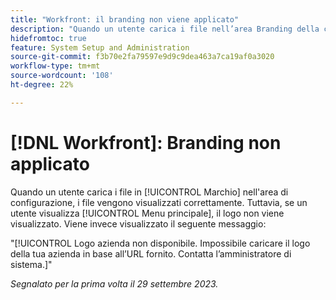 ```yaml
---
title: "Workfront: il branding non viene applicato"
description: "Quando un utente carica i file nell’area Branding della configurazione, questi vengono caricati correttamente. Tuttavia, se un utente visualizza il menu principale, non vede il logo. Invece, viene visualizzato un messaggio di errore."
hidefromtoc: true
feature: System Setup and Administration
source-git-commit: f3b70e2fa79597e9d9c9dea463a7ca19af0a3020
workflow-type: tm+mt
source-wordcount: '108'
ht-degree: 22%

---
```



# [!DNL Workfront]: Branding non applicato

Quando un utente carica i file in [!UICONTROL Marchio] nell&#39;area di configurazione, i file vengono visualizzati correttamente. Tuttavia, se un utente visualizza [!UICONTROL Menu principale], il logo non viene visualizzato. Viene invece visualizzato il seguente messaggio:

&quot;[!UICONTROL Logo azienda non disponibile. Impossibile caricare il logo della tua azienda in base all’URL fornito. Contatta l’amministratore di sistema.]&quot;

_Segnalato per la prima volta il 29 settembre 2023._
